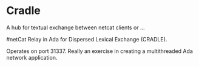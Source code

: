 # Cradle
A hub for textual exchange between netcat clients or ...

#netCat Relay in Ada for Dispersed Lexical Exchange (CRADLE).

Operates on port 31337. Really an exercise in creating a multithreaded Ada network application.
